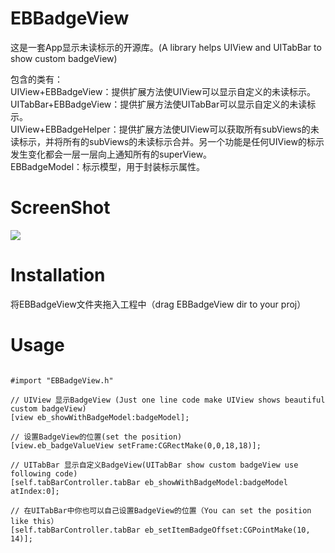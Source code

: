 # EBBadgeView
这是一套App显示未读标示的开源库。(A library helps UIView and UITabBar to show custom badgeView)  

包含的类有：  
UIView+EBBadgeView：提供扩展方法使UIView可以显示自定义的未读标示。  
UITabBar+EBBadgeView：提供扩展方法使UITabBar可以显示自定义的未读标示。  
UIView+EBBadgeHelper：提供扩展方法使UIView可以获取所有subViews的未读标示，并将所有的subViews的未读标示合并。另一个功能是任何UIView的标示发生变化都会一层一层向上通知所有的superView。  
EBBadgeModel：标示模型，用于封装标示属性。


# ScreenShot
![](https://github.com/kaychn126/EBBadgeView/blob/master/PPCamara_20160508205514.gif?raw=true)

# Installation
将EBBadgeView文件夹拖入工程中（drag EBBadgeView dir to your proj）

# Usage
```objc

#import "EBBadgeView.h"

// UIView 显示BadgeView (Just one line code make UIView shows beautiful custom badgeView)
[view eb_showWithBadgeModel:badgeModel];

// 设置BadgeView的位置(set the position)
[view.eb_badgeValueView setFrame:CGRectMake(0,0,18,18)];

// UITabBar 显示自定义BadgeView(UITabBar show custom badgeView use following code)
[self.tabBarController.tabBar eb_showWithBadgeModel:badgeModel atIndex:0];

// 在UITabBar中你也可以自己设置BadgeView的位置（You can set the position like this）
[self.tabBarController.tabBar eb_setItemBadgeOffset:CGPointMake(10, 14)];

```
